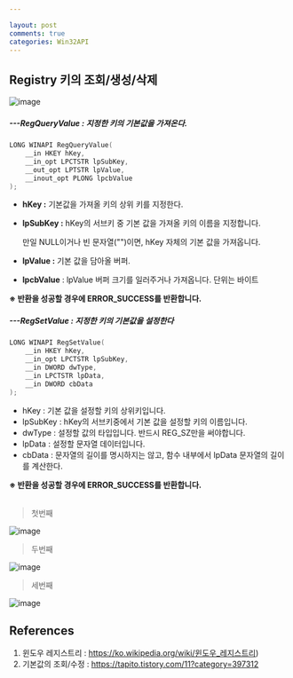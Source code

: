```yaml
---

layout: post
comments: true
categories: Win32API
---
```


## **Registry 키의 조회/생성/삭제**

![image](https://user-images.githubusercontent.com/16419202/66097614-0e79b800-e5da-11e9-87a6-c54dada3f47e.png)



##### ---RegQueryValue : 지정한 키의 기본값을 가져온다.

```C++
LONG WINAPI RegQueryValue(
	__in HKEY hKey,
    __in_opt LPCTSTR lpSubKey,
    __out_opt LPTSTR lpValue,
    __inout_opt PLONG lpcbValue
);
```

- **hKey :** 기본값을 가져올 키의 상위 키를 지정한다.

- **lpSubKey :** hKey의 서브키 중 기본 값을 가져올 키의 이름을 지정합니다.

  만일 NULL이거나 빈 문자열("")이면, hKey 자체의 기본 값을 가져옵니다.

- **lpValue :** 기본 값을 담아올 버퍼. 
- **lpcbValue** : lpValue 버퍼 크기를 일러주거나 가져옵니다. 단위는 바이트

**※ 반환을 성공할 경우에 ERROR_SUCCESS를 반환합니다.**



##### ---RegSetValue : 지정한 키의 기본값을 설정한다

```C++
LONG WINAPI RegSetValue(
	__in HKEY hKey,
    __in_opt LPCTSTR lpSubKey,
    __in DWORD dwType,
    __in LPCTSTR lpData,
    __in DWORD cbData
);
```

- hKey : 기본 값을 설정할 키의 상위키입니다.
- lpSubKey : hKey의 서브키중에서 기본 값을 설정할 키의 이름입니다.
- dwType : 설정할 값의 타입입니다. 반드시 REG_SZ만을 써야합니다.
- lpData : 설정할 문자열 데이터입니다.
- cbData : 문자열의 길이를 명시하지는 않고, 함수 내부에서 lpData 문자열의 길이를 계산한다.

**※ 반환을 성공할 경우에 ERROR_SUCCESS를 반환합니다.**<br><br>

> 첫번째

![image](https://user-images.githubusercontent.com/16419202/66098221-babc9e00-e5dc-11e9-92df-116194e30fb3.png)

> 두번째

![image](https://user-images.githubusercontent.com/16419202/66098287-f3f50e00-e5dc-11e9-9cab-2913d8261a01.png)

> 세번째

![image](https://user-images.githubusercontent.com/16419202/66098304-0a9b6500-e5dd-11e9-8be8-55b10ffd9da6.png)

## **References**

1. 윈도우 레지스트리 : https://ko.wikipedia.org/wiki/윈도우_레지스트리)
2. 기본값의 조회/수정 : https://tapito.tistory.com/11?category=397312